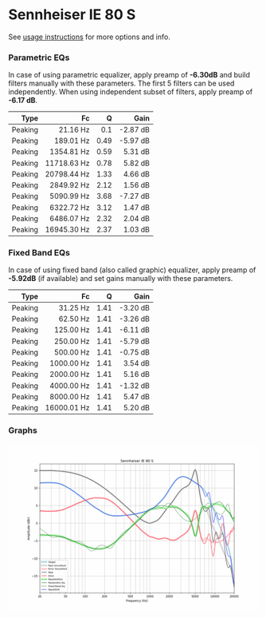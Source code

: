 # Sennheiser IE 80 S
See [usage instructions](https://github.com/jaakkopasanen/AutoEq#usage) for more options and info.

### Parametric EQs
In case of using parametric equalizer, apply preamp of **-6.30dB** and build filters manually
with these parameters. The first 5 filters can be used independently.
When using independent subset of filters, apply preamp of **-6.17 dB**.

| Type    | Fc          |    Q | Gain     |
|--------:|------------:|-----:|---------:|
| Peaking | 21.16 Hz    | 0.1  | -2.87 dB |
| Peaking | 189.01 Hz   | 0.49 | -5.97 dB |
| Peaking | 1354.81 Hz  | 0.59 | 5.31 dB  |
| Peaking | 11718.63 Hz | 0.78 | 5.82 dB  |
| Peaking | 20798.44 Hz | 1.33 | 4.66 dB  |
| Peaking | 2849.92 Hz  | 2.12 | 1.56 dB  |
| Peaking | 5090.99 Hz  | 3.68 | -7.27 dB |
| Peaking | 6322.72 Hz  | 3.12 | 1.47 dB  |
| Peaking | 6486.07 Hz  | 2.32 | 2.04 dB  |
| Peaking | 16945.30 Hz | 2.37 | 1.03 dB  |

### Fixed Band EQs
In case of using fixed band (also called graphic) equalizer, apply preamp of **-5.92dB**
(if available) and set gains manually with these parameters.

| Type    | Fc          |    Q | Gain     |
|--------:|------------:|-----:|---------:|
| Peaking | 31.25 Hz    | 1.41 | -3.20 dB |
| Peaking | 62.50 Hz    | 1.41 | -3.26 dB |
| Peaking | 125.00 Hz   | 1.41 | -6.11 dB |
| Peaking | 250.00 Hz   | 1.41 | -5.79 dB |
| Peaking | 500.00 Hz   | 1.41 | -0.75 dB |
| Peaking | 1000.00 Hz  | 1.41 | 3.54 dB  |
| Peaking | 2000.00 Hz  | 1.41 | 5.16 dB  |
| Peaking | 4000.00 Hz  | 1.41 | -1.32 dB |
| Peaking | 8000.00 Hz  | 1.41 | 5.47 dB  |
| Peaking | 16000.01 Hz | 1.41 | 5.20 dB  |

### Graphs
![](./Sennheiser%20IE%2080%20S.png)